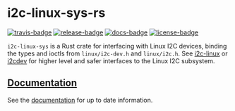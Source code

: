 # i2c-linux-sys-rs

[![travis-badge][]][travis] [![release-badge][]][cargo] [![docs-badge][]][docs] [![license-badge][]][license]

`i2c-linux-sys` is a Rust crate for interfacing with Linux I2C devices, binding
the types and ioctls from `linux/i2c-dev.h` and `linux/i2c.h`. See [i2c-linux](https://github.com/arcnmx/i2c-linux-rs)
or [i2cdev](https://github.com/rust-embedded/rust-i2cdev) for higher level and
safer interfaces to the Linux I2C subsystem.

## [Documentation][docs]

See the [documentation][docs] for up to date information.

[travis-badge]: https://img.shields.io/travis/arcnmx/i2c-linux-sys-rs/master.svg?style=flat-square
[travis]: https://travis-ci.org/arcnmx/i2c-linux-sys-rs
[release-badge]: https://img.shields.io/crates/v/i2c-linux-sys.svg?style=flat-square
[cargo]: https://crates.io/crates/i2c-linux-sys
[docs-badge]: https://img.shields.io/badge/API-docs-blue.svg?style=flat-square
[docs]: http://arcnmx.github.io/i2c-linux-sys-rs/i2c_linux_sys/
[license-badge]: https://img.shields.io/badge/license-MIT-ff69b4.svg?style=flat-square
[license]: https://github.com/arcnmx/i2c-linux-sys-rs/blob/master/COPYING
